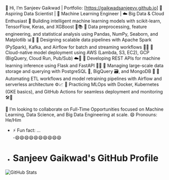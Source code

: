 👋 Hi, I’m Sanjeev Gaikwad | Portfolio: [https://gaikwadsanjeevv.github.io]
🚀 Aspiring Data Scientist | 🧠 Machine Learning Engineer | ☁️ Big Data & Cloud Enthusiast
🔹 Building intelligent machine learning models with scikit-learn, TensorFlow, Keras, and XGBoost 🤖📚
🔹 Data preprocessing, feature engineering, and statistical analysis using Pandas, NumPy, Seaborn, and Matplotlib 📊🧮
🔹 Designing scalable data pipelines with Apache Spark (PySpark), Kafka, and Airflow for batch and streaming workflows 🔄🔥
🔹 Cloud-native model deployment using AWS (Lambda, S3, EC2), GCP (BigQuery, Cloud Run, Pub/Sub) ☁️🚀
🔹 Developing REST APIs for machine learning inference using Flask and FastAPI 🚪🔗
🔹 Managing large-scale data storage and querying with PostgreSQL 🐘, BigQuery 🗃️, and MongoDB 🍃
🔹 Automating ETL workflows and model retraining pipelines with Airflow and serverless architecture ⚙️📈
🔹 Practicing MLOps with Docker, Kubernetes (GKE basics), and GitHub Actions for seamless deployment and monitoring 🛠️🐳

💞️ I’m looking to collaborate on Full-Time Opportunities focused on Machine Learning, Data Science, and Big Data Engineering at scale.
😄 Pronouns: He/Him
 
- ⚡ Fun fact: ...  
-😄😄😄😄😄😄😄😄😄😄
- # Sanjeev Gaikwad's GitHub Profile

![GitHub Stats](https://github-readme-stats.vercel.app/api?username=gaikwadsanjeevv&show_icons=true&hide_border=true&count_private=true&include_all_commits=true&v=2)



<!---
gaikwadsanjeevv/gaikwadsanjeevv is a ✨ special ✨ repository because its `README.md` (this file) appears on your GitHub profile.
You can click the Preview link to take a look at your changes.
--->
